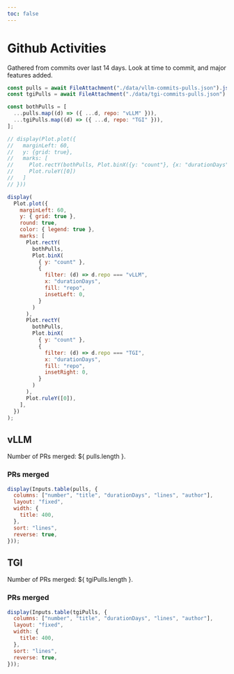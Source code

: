```yaml
---
toc: false
---
```


# Github Activities

Gathered from commits over last 14 days. Look at time to commit, and major features added.

```js
const pulls = await FileAttachment("./data/vllm-commits-pulls.json").json();
const tgiPulls = await FileAttachment("./data/tgi-commits-pulls.json").json();

const bothPulls = [
  ...pulls.map((d) => ({ ...d, repo: "vLLM" })),
  ...tgiPulls.map((d) => ({ ...d, repo: "TGI" })),
];

// display(Plot.plot({
//   marginLeft: 60,
//   y: {grid: true},
//   marks: [
//     Plot.rectY(bothPulls, Plot.binX({y: "count"}, {x: "durationDays"}, {color: "repo"})),
//     Plot.ruleY([0])
//   ]
// }))

display(
  Plot.plot({
    marginLeft: 60,
    y: { grid: true },
    round: true,
    color: { legend: true },
    marks: [
      Plot.rectY(
        bothPulls,
        Plot.binX(
          { y: "count" },
          {
            filter: (d) => d.repo === "vLLM",
            x: "durationDays",
            fill: "repo",
            insetLeft: 0,
          }
        )
      ),
      Plot.rectY(
        bothPulls,
        Plot.binX(
          { y: "count" },
          {
            filter: (d) => d.repo === "TGI",
            x: "durationDays",
            fill: "repo",
            insetRight: 0,
          }
        )
      ),
      Plot.ruleY([0]),
    ],
  })
);
```

## vLLM

Number of PRs merged: ${ pulls.length }.

### PRs merged

```js
display(Inputs.table(pulls, {
  columns: ["number", "title", "durationDays", "lines", "author"],
  layout: "fixed",
  width: {
    title: 400,
  },
  sort: "lines",
  reverse: true,
}));
```

## TGI

Number of PRs merged: ${ tgiPulls.length }.

### PRs merged

```js
display(Inputs.table(tgiPulls, {
  columns: ["number", "title", "durationDays", "lines", "author"],
  layout: "fixed",
  width: {
    title: 400,
  },
  sort: "lines",
  reverse: true,
}));
```
